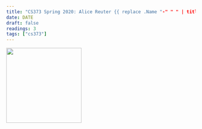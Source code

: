 ```yaml
---
title: "CS373 Spring 2020: Alice Reuter {{ replace .Name "-" " " | title }}"
date: DATE
draft: false
readings: 3
tags: ["cs373"]
---
```


<img src="/img/cs373/linkedin.png" width="200" align="left" style="padding-right:2rem" />
